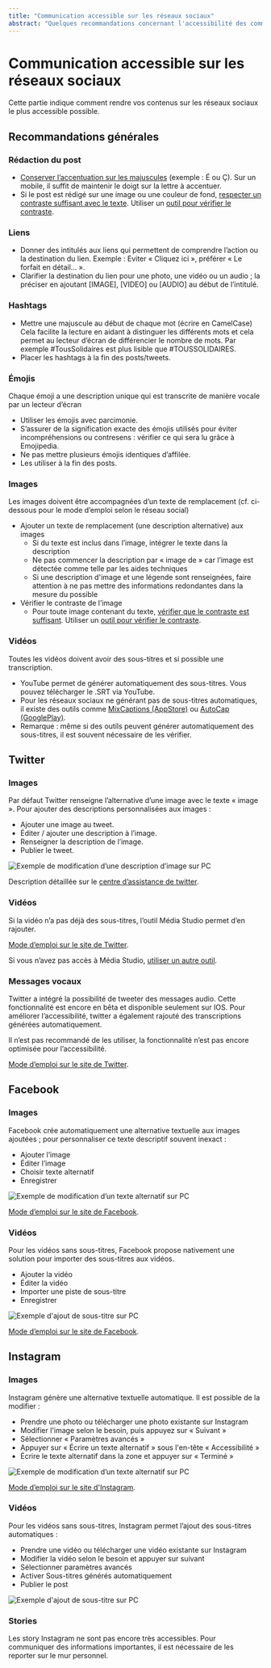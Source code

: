 ```yaml
---
title: "Communication accessible sur les réseaux sociaux"
abstract: "Quelques recommandations concernant l'accessibilité des communications sur les réseaux sociaux"
---
```


# Communication accessible sur les réseaux sociaux

Cette partie indique comment rendre vos contenus sur les réseaux sociaux le plus accessible possible.

## Recommandations générales

### Rédaction du post
- [Conserver l’accentuation sur les majuscules](/fr/contenu-editorial/#comment-mettre-des-accents-aux-majuscules) (exemple : É ou Ç).
Sur un mobile, il suffit de maintenir le doigt sur la lettre à accentuer.
- Si le post est rédigé sur une image ou une couleur de fond, [respecter un contraste suffisant avec le texte](/fr/web/developper/couleurs-et-contrastes/#assurer-un-contraste-suffisant-entre-les-couleurs-de-premier-plan-et-de-fond).
Utiliser un [outil pour vérifier le contraste](/fr/web/outils/methodes-et-outils-de-test/mesurer-contraste-couleurs/#main-content).

### Liens
- Donner des intitulés aux liens qui permettent de comprendre l’action ou la destination du  lien. Exemple : Eviter « Cliquez ici », préférer « Le forfait en détail… ».
- Clarifier la destination du lien pour une photo, une vidéo ou un audio ; la préciser en ajoutant [IMAGE], [VIDEO] ou [AUDIO] au début de l’intitulé.

### Hashtags
- Mettre une majuscule au début de chaque mot (écrire en CamelCase) 
Cela facilite la lecture en aidant à distinguer les différents mots et cela permet au lecteur d’écran de différencier le nombre de mots.
Par exemple #TousSolidaires est plus lisible que #TOUSSOLIDAIRES.
- Placer les hashtags à la fin des posts/tweets.

### Émojis
Chaque émoji a une description unique qui est transcrite de manière vocale par un lecteur d’écran
- Utiliser les émojis avec parcimonie.
- S’assurer de la signification exacte des émojis utilisés pour éviter incompréhensions ou contresens : vérifier ce qui sera lu grâce à Emojipedia.
- Ne pas mettre plusieurs émojis identiques d’affilée.
- Les utiliser à la fin des posts.

### Images
Les images doivent être accompagnées d’un texte de remplacement (cf. ci-dessous pour le mode d’emploi selon le réseau social)
- Ajouter un texte de remplacement (une description alternative) aux images
  - Si du texte est inclus dans l’image, intégrer le texte dans la description
  - Ne pas commencer la description par « image de » car l’image est détectée comme telle par les aides techniques 
  - Si une description d'image et une légende sont renseignées, faire attention à ne pas mettre des informations redondantes dans la mesure du possible
- Vérifier le contraste de l’image
  - Pour toute image contenant du texte, [vérifier que le contraste est suffisant](/fr/web/developper/couleurs-et-contrastes/#assurer-un-contraste-suffisant-entre-les-couleurs-de-premier-plan-et-de-fond).
Utiliser un [outil pour vérifier le contraste](/fr/web/outils/methodes-et-outils-de-test/mesurer-contraste-couleurs/#main-content).

### Vidéos
Toutes les vidéos doivent avoir des sous-titres et si possible une transcription.
- YouTube permet de générer automatiquement des sous-titres. Vous pouvez télécharger le .SRT via YouTube.
- Pour les réseaux sociaux ne générant pas de sous-titres automatiques, il existe des outils comme [MixCaptions (AppStore)](https://apps.apple.com/us/app/mixcaptions-video-captions/id952426779) ou [AutoCap (GooglePlay)](https://play.google.com/store/apps/details?id=com.laika.kinetictypovid&hl=en_US&gl=US).
- Remarque : même si des outils peuvent générer automatiquement des sous-titres, il est souvent nécessaire de les vérifier.

## Twitter

### Images
Par défaut Twitter renseigne l’alternative d’une image avec le texte « image ».
Pour ajouter des descriptions personnalisées aux images :
- Ajouter une image au tweet.
- Éditer / ajouter une description à l’image.
- Renseigner la description de l’image.
- Publier le tweet.

<img src="/fr/contenu-et-communication/images/twitter-images.png" alt="Exemple de modification d’une description d’image sur PC" class="img-fluid" />

Description détaillée sur le [centre d’assistance de twitter](https://help.twitter.com/fr/using-twitter/picture-descriptions).

### Vidéos
Si la vidéo n’a pas déjà des sous-titres, l’outil Média Studio permet d’en rajouter.

[Mode d’emploi sur le site de Twitter](https://help.twitter.com/fr/using-twitter/media-studio).

Si vous n’avez pas accès à Média Studio, [utiliser un autre outil](#videos).

### Messages vocaux
Twitter a intégré la possibilité de tweeter des messages audio. Cette fonctionnalité est encore en bêta et disponible seulement sur IOS. Pour améliorer l’accessibilité, twitter a également rajouté des transcriptions générées automatiquement.

Il n’est pas recommandé de les utiliser, la fonctionnalité n’est pas encore optimisée pour l’accessibilité.

[Mode d’emploi sur le site de Twitter](https://help.twitter.com/fr/using-twitter/voice-tweet).

## Facebook

### Images
Facebook crée automatiquement une alternative textuelle aux images ajoutées ;  pour personnaliser ce texte descriptif souvent inexact :
- Ajouter l’image
- Éditer l’image
- Choisir texte alternatif
- Enregistrer

<img src="/fr/contenu-et-communication/images/facebook-images.png" alt="Exemple de modification d’un texte alternatif sur PC" class="img-fluid" />

[Mode d’emploi sur le site de Facebook](https://www.facebook.com/help/214124458607871?helpref=related).

### Vidéos
Pour les vidéos sans sous-titres, Facebook propose nativement une solution pour importer des sous-titres aux vidéos.
- Ajouter la vidéo
- Éditer la vidéo
- Importer une piste de sous-titre
- Enregistrer

<img src="/fr/contenu-et-communication/images/facebook-videos.png" alt="Exemple d'ajout de sous-titre sur PC" class="img-fluid" />

[Mode d’emploi sur le site de Facebook](https://www.facebook.com/help/261764017354370).

## Instagram

### Images
Instagram génère une alternative textuelle automatique. Il est possible de la modifier :
- Prendre une photo ou télécharger une photo existante sur Instagram
- Modifier l'image selon le besoin, puis appuyez sur « Suivant »
- Sélectionner « Paramètres avancés »
- Appuyer sur « Écrire un texte alternatif » sous l'en-tête « Accessibilité »
- Écrire le texte alternatif dans la zone et appuyer sur « Terminé »

<img src="/fr/contenu-et-communication/images/instagram-images.png" alt="Exemple de modification d’un texte alternatif sur PC" class="img-fluid" />

[Mode d’emploi sur le site d'Instagram](https://help.instagram.com/308605337351503).

### Vidéos
Pour les vidéos sans sous-titres, Instagram permet l’ajout des sous-titres automatiques :
- Prendre une vidéo ou télécharger une vidéo existante sur Instagram
- Modifier la vidéo selon le besoin et appuyer sur suivant
- Sélectionner paramètres avancés
- Activer Sous-titres générés automatiquement
- Publier le post

<img src="/fr/contenu-et-communication/images/instagram-videos.png" alt="Exemple d'ajout de sous-titre sur PC" class="img-fluid" />

### Stories
Les story Instagram ne sont pas encore très accessibles.
Pour communiquer des informations importantes, il est nécessaire de les reporter sur le mur personnel. 

